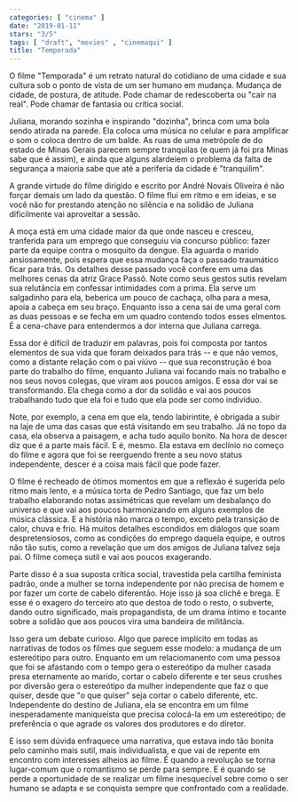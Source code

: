 ```yaml
---
categories: [ "cinema" ]
date: "2019-01-11"
stars: "3/5"
tags: [ "draft", "movies" , "cinemaqui" ]
title: "Temporada"
---
```

O filme "Temporada" é um retrato natural do cotidiano de uma cidade e
sua cultura sob o ponto de vista de um ser humano em mudança. Mudança
de cidade, de postura, de atitude. Pode chamar de redescoberta ou "cair
na real". Pode chamar de fantasia ou crítica social.

Juliana, morando sozinha e inspirando "dozinha", brinca com uma bola sendo
atirada na parede. Ela coloca uma música no celular e para amplificar o
som o coloca dentro de um balde. As ruas de uma metrópole de do estado
de Minas Gerais parecem sempre tranquilas (e quem já foi pra Minas
sabe que é assim), e ainda que alguns alardeiem o problema da falta de
segurança a maioria sabe que até a periferia da cidade é "tranquilim".

A grande virtude do filme dirigido e escrito por André Novais Oliveira
é não forçar demais um lado da questão. O filme flui em ritmo e
em ideias, e se você não for prestando atenção no silência e na
solidão de Juliana dificilmente vai aproveitar a sessão.

A moça está em uma cidade maior da que onde nasceu e cresceu, tranferida
para um emprego que conseguiu via concurso público: fazer parte da
equipe contra o mosquito da dengue. Ela aguarda o marido ansiosamente,
pois espera que essa mudança faça o passado traumático ficar para
trás. Os detalhes desse passado você confere em uma das melhores cenas
da atriz Grace Passô. Note como seus gestos sutis revelam sua relutância
em confessar intimidades com a prima. Ela serve um salgadinho para ela,
beberica um pouco de cachaça, olha para a mesa, apoia a cabeça em seu
braço. Enquanto isso a cena sai de uma geral com as duas pessoas e se
fecha em um quadro contendo todos esses elmentos. É a cena-chave para
entendermos a dor interna que Juliana carrega.

Essa dor é difícil de traduzir em palavras, pois foi composta por tantos
elementos de sua vida que foram deixados para trás -- e que não vemos,
como a distante relação com o pai viúvo -- que sua reconstrução
é boa parte do trabalho do filme, enquanto Juliana vai focando mais no
trabalho e nos seus novos colegas, que viram aos poucos amigos. E essa dor
vai se transformando. Ela chega como a dor da solidão e vai aos poucos
trabalhando tudo que ela foi e tudo que ela pode ser como indivíduo.

Note, por exemplo, a cena em que ela, tendo labirintite, é obrigada a
subir na laje de uma das casas que está visitando em seu trabalho. Já
no topo da casa, ela observa a paisagem, e acha tudo aquilo bonito. Na
hora de descer diz que é a parte mais fácil. E é, mesmo. Ela estava em
declínio no começo do filme e agora que foi se reerguendo frente a seu
novo status independente, descer é a coisa mais fácil que pode fazer.

O filme é recheado de ótimos momentos em que a reflexão é sugerida
pelo ritmo mais lento, e a música torta de Pedro Santiago, que faz um
belo trabalho elaborando notas assimétricas que revelam um desbalanço do
universo e que vai aos poucos harmonizando em alguns exemplos de música
clássica. E a história não marca o tempo, exceto pela transição
de calor, chuva e frio. Há muitos detalhes escondidos em diálogos que
soam despretensiosos, como as condições do emprego daquela equipe, e
outros não tão sutis, como a revelação que um dos amigos de Juliana
talvez seja pai. O filme começa sutil e vai aos poucos exagerando.

Parte disso é a sua suposta crítica social, travestida pela cartilha
feminista padrão, onde a mulher se torna independente por não precisa
de homem e por fazer um corte de cabelo diferentão. Hoje isso já
soa clichê e brega. E esse é o exagero do terceiro ato que destoa de
todo o resto, o subverte, dando outro significado, mais propagandista,
de um drama íntimo e tocante sobre a solidão que aos poucos vira uma
bandeira de militância.

Isso gera um debate curioso. Algo que parece implícito em todas as
narrativas de todos os filmes que seguem esse modelo: a mudança de um
estereótipo para outro. Enquanto em um relaciomanento com uma pessoa que
foi se afastando com o tempo gera o estereótipo da mulher casada presa
eternamente ao marido, cortar o cabelo diferente e ter seus crushes
por diversão gera o estereótipo da mulher independente que faz o
que quiser, desde que "o que quiser" seja cortar o cabelo diferente,
etc. Independente do destino de Juliana, ela se encontra em um filme
inesperadamente maniqueísta que precisa colocá-la em um estereótipo;
de preferência o que agrade os valores dos produtores e do diretor.

E isso sem dúvida enfraquece uma narrativa, que estava indo tão bonita
pelo caminho mais sutil, mais individualista, e que vai de repente em
encontro com interesses alheios ao filme. É quando a revolução se torna
lugar-comum que o romantismo se perde para sempre. E é quando se perde
a oportunidade de se realizar um filme inesquecível sobre como o ser
humano se adapta e se conquista sempre que confrontado com a realidade.
